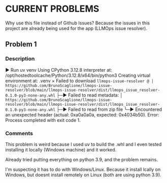 # CURRENT PROBLEMS  

Why use this file instead of Github Issues? Because the issues in this project are already being used for the app (LLMOps issue resolver).

## Problem 1

### Description

▶ Run uv venv
Using CPython 3.12.8 interpreter at: /opt/hostedtoolcache/Python/3.12.8/x64/bin/python3
Creating virtual environment at: .venv
  × Failed to download `llmops-issue-resolver @
  │ https://github.com/BrunoScaglione/llmops-issue-resolver/blob/main/llmops-issue-resolver/dist/llmops_issue_resolver-0.1.0-py3-none-any.whl`
  ├─▶ Failed to read metadata:
  │   `https://github.com/BrunoScaglione/llmops-issue-resolver/blob/main/llmops-issue-resolver/dist/llmops_issue_resolver-0.1.0-py3-none-any.whl`
  ├─▶ Failed to read from zip file
  ╰─▶ Encountered an unexpected header (actual: 0xa0a0a0a, expected:
      0x4034b50).
Error: Process completed with exit code 1.

### Comments

This problem is weird because I used uv to build the .whl and I even tested installing it locally (Windows machine) and it worked.

Already tried putting everything on python 3.9, and the problem remains.

I'm suspecting it has to do with Windows/Linux. Because it install lcally on Windows, but doesnt install remotely on Linux (both are using python 3.9).